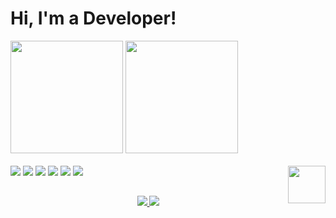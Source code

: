 <h1>Hi, I'm a Developer!  </h1>

<div>
  <img height="180em" src="https://github-readme-stats.vercel.app/api?username=GleisonPS&show_icons=true&theme=dark" />
  <img height="180em" src="https://github-readme-stats.vercel.app/api/top-langs/?username=GleisonPS&layout=compact&theme=dark" />
</div>

<div><br>  
  <img src="https://img.shields.io/badge/Linux-FCC624?style=for-the-badge&logo=linux&logoColor=black" />
  <img src="https://img.shields.io/badge/Python-39457E?style=for-the-badge&logo=python&logoColor=blue" />
  <img src="https://img.shields.io/badge/GIT-E44C30?style=for-the-badge&logo=git&logoColor=white" />
  <img src="https://img.shields.io/badge/Django-092E20?style=for-the-badge&logo=django&logoColor=green" />
  <img src="https://img.shields.io/badge/Flask-000000?style=for-the-badge&logo=flask&logoColor=white" />
  <img src="https://img.shields.io/badge/HTML5-E34F26?style=for-the-badge&logo=html5&logoColor=white" />
  <img align="right" height="60" src="https://media4.giphy.com/media/v1.Y2lkPTc5MGI3NjExczF6cmw2M3JpbjF3MDhncWc4MW10ZTRjYjg2azJjZ3kzdWZramltdiZlcD12MV9pbnRlcm5hbF9naWZfYnlfaWQmY3Q9Zw/xuXzcHMkuwvf2/giphy.gif" />
</div>

##

<div align="center">
  <a href="www.linkedin.com/in/gleison-pereira-santiago-9ba308234">
    <img src="https://img.shields.io/badge/LinkedIn-0747a6?style=for-the-badge&logo=linkedin&logoColor=white" />
  </a>
  <img src="https://img.shields.io/badge/gleisonp881@gmail.com-840010?style=for-the-badge&logo=gmail&logoColor=white" />
</div>



